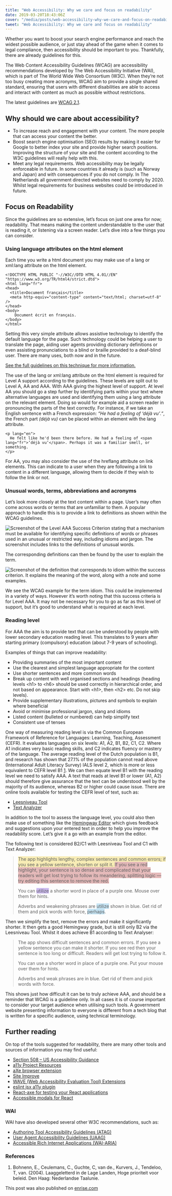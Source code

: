 ```yaml
---
title: "Web Accessibility: Why we care and focus on readability"
date: 2019-03-20T18:43:06Z
cover: "/media/posts/web-accessibility-why-we-care-and-focus-on-readability/readability-cover.jpg"
tweet: "Web Accessibility: Why we care and focus on readability"
---
```


Whether you want to boost your search engine performance and reach the widest possible audience, or just stay ahead of the game when it comes to legal compliance, then accessibility should be important to you. Thankfully, there are already guidelines for this.

The Web Content Accessibility Guidelines (WCAG) are accessibility recommendations developed by The Web Accessibility Initiative (WAI), which is part of The World Wide Web Consortium (W3C). When they’re not too busy creating more acronyms, WCAG aim to provide a single shared standard, ensuring that users with different disabilities are able to access and interact with content as much as possible without restrictions.

The latest guidelines are [WCAG 2.1](https://www.w3.org/TR/WCAG21/).

## Why should we care about accessibility?

* To increase reach and engagement with your content. The more people that can access your content the better.
* Boost search engine optimisation (SEO) results by making it easier for Google to better index your site and provide higher search positions. Improving the structure of your site and the content according to the W3C guidelines will really help with this.
* Meet any legal requirements. Web accessibility may be legally enforceable in future. In some countries it already is (such as Norway and Japan) and with consequences if you do not comply. In The Netherlands all government directed websites need to comply by 2020. Whilst legal requirements for business websites could be introduced in future.

## Focus on Readability

Since the guidelines are so extensive, let’s focus on just one area for now; readability. That means making the content understandable to the user that is reading it, or listening via a screen reader. Let’s dive into a few things you can consider.

### Using language attributes on the html element

Each time you write a html document you may make use of a lang or xml:lang attribute on the html element.

```
<!DOCTYPE HTML PUBLIC "-//W3C//DTD HTML 4.01//EN" "https://www.w3.org/TR/html4/strict.dtd">
<html lang="fr"> 
<head>
  <title>Document français</title>
  <meta http-equiv="content-type" content="text/html; charset=utf-8" />
</head>  
<body>     
	Document écrit en français.
</body>
</html>
```

Setting this very simple attribute allows assistive technology to identify the default language for the page. Such technology could be helping a user to translate the page, aiding user agents providing dictionary definitions or even assisting pronunciations to a blind or braille provided to a deaf-blind user. There are many uses, both now and in the future.

[See the full guidelines on this technique for more information.](https://www.w3.org/WAI/WCAG21/Techniques/html/H57)

The use of the lang or xml:lang attribute on the html element is required for Level A support according to the guidelines. These levels are split out to Level A, AA and AAA. With AAA giving the highest level of support. At level AA you should go a step further by identifying parts within your text where alternative languages are used and identifying them using a lang attribute on the relevant element. Doing so would for example aid a screen reader in pronouncing the parts of the text correctly. For instance, if we take an English sentence with a French expression: <em>“He had a feeling of <span lang="fr">‘déjà vu’</span>.”</em>, the French part <em>(<span lang="fr">déjà vu</span>)</em> can be placed within an element with the lang attribute.

```
<p lang="en">
  He felt like he'd been there before. He had a feeling of <span lang="fr">‘déjà vu’</span>. Perhaps it was a familiar smell, or something.
</p>
```

For AA, you may also consider the use of the hreflang attribute on link elements. This can indicate to a user when they are following a link to content in a different language, allowing them to decide if they wish to follow the link or not.

### Unusual words, terms, abbreviations and acronyms

Let’s look more closely at the text content within a page. User’s may often come across words or terms that are unfamiliar to them. A popular approach to handle this is to provide a link to definitions as shown within the WCAG guidelines.

![Screenshot of the Level AAA Success Criterion stating that a mechanism must be available for identifying specific definitions of words or phrases used in an unusual or restricted way, including idioms and jargon. The screenshot includes links to the definitions of unusual words.](/media/posts/web-accessibility-why-we-care-and-focus-on-readability/criterion.png)

The corresponding definitions can then be found by the user to explain the term.

![Screenshot of the definition that corresponds to idiom within the success criterion. It explains the meaning of the word, along with a note and some examples.](/media/posts/web-accessibility-why-we-care-and-focus-on-readability/word-and-phrase-explaination.png)

We see the WCAG example for the term idiom. This could be implemented in a variety of ways. However it’s worth noting that this success criteria is for Level AAA. It may not be necessary for you to go as far as this level of support, but it’s good to understand what is required at each level.

### Reading level

For AAA the aim is to provide text that can be understood by people with lower secondary education reading level. This translates to 9 years after starting primary (compulsory) education (about 7-9 years of schooling).

Examples of things that can improve readability:

* Providing summaries of the most important content
* Use the clearest and simplest language appropriate for the content
* Use shorter sentences and more common words
* Break up content with well organised sections and headings (heading levels &lt;h1&gt; to &lt;h6&gt; should be used correctly in hierarchical order, and not based on appearance. Start with &lt;h1&gt;, then &lt;h2&gt; etc. Do not skip levels).
* Provide supplementary illustrations, pictures and symbols to explain where beneficial
* Avoid or minimise professional jargon, slang and idioms
* Listed content (bulleted or numbered) can help simplify text
* Consistent use of tenses

One way of measuring reading level is via the Common European Framework of Reference for Languages: Learning, Teaching, Assessment (CEFR). It evaluates languages on six levels: A1, A2, B1, B2, C1, C2. Where A1 indicates very basic reading skills, and C2 indicates fluency or mastery of the language. The average reading level of the Dutch population is B1, and research has shown that 27.1% of the population cannot read above (International Adult Literacy Survey) IALS level 2, which is more or less equivalent to CEFR level B1 [1](#references). We can then equate level B1 with the reading level we need to satisfy AAA. A text that reads at level B1 or lower (A1, A2) should therefore give assurance that the text can be understood well by the majority of its audience, whereas B2 or higher could cause issue. There are online tools available for testing the CEFR level of text, such as:

* [Leesniveau Tool](https://www.accessibility.nl/kennisbank/tools/leesniveau-tool)
* [Text Analyzer](http://www.roadtogrammar.com/textanalysis/)

In addition to the tool to assess the language level, you could also then make use of something like the [Hemingway Editor](http://www.hemingwayapp.com/) which gives feedback and suggestions upon your entered text in order to help you improve the readability score. Let’s give it a go with an example from the editor.

The following text is considered B2/C1 with Leesniveau Tool and C1 with Text Analyzer:

<blockquote>
    <p><span style="background-color: #F7ECB5">The app highlights lengthy, complex sentences and common errors; if you see a yellow sentence, shorten or split it. </span><span style="background-color: #E4B9B9">If you see a red highlight, your sentence is so dense and complicated that your readers will get lost trying to follow its meandering, splitting logic — try editing this sentence to remove the red.</span></p>
    <p>You can <span style="background-color: #CBB9EF">utilize</span> a shorter word in place of a purple one. Mouse over them for hints.</p>
    <p>Adverbs and weakening phrases are <span style="background-color: #d68de0;"><span style="background-color: #c4e3f3;">utilize</span></span> shown in blue. Get rid of them and pick words with force, <span style="background-color: #c4e3f3;">perhaps</span>.</p>
</blockquote>

Then we simplify the text, remove the errors and make it significantly shorter. It then gets a good Hemingway grade, but is still only B2 via the Leesniveau Tool. Whilst it does achieve B1 according to Text Analyser:

<blockquote><p>The app shows difficult sentences and common errors. If you see a yellow sentence you can make it shorter. If you see red then your sentence is too long or difficult. Readers will get lost trying to follow it.<br></p><p>You can use a shorter word in place of a purple one. Put your mouse over them for hints.<br></p><p>Adverbs and weak phrases are in blue. Get rid of them and pick words with force.</p></blockquote>

This shows just how difficult it can be to truly achieve AAA, and should be a reminder that WCAG is a guideline only. In all cases it is of course important to consider your target audience when utilising such tools. A government website presenting information to everyone is different from a tech blog that is written for a specific audience, using technical terminology.

## Further reading

On top of the tools suggested for readability, there are many other tools and sources of information you may find useful:

* [Section 508 – US Accessibility Guidance](https://www.section508.gov/)
* [a11y Project Resources](https://a11yproject.com/resources)
* [aXe browser extension](https://chrome.google.com/webstore/detail/axe/lhdoppojpmngadmnindnejefpokejbdd)
* [Site Improve](https://siteimprove.com/en-us/)
* [WAVE (Web Accessibility Evaluation Tool) Extensions](https://wave.webaim.org/extension/)
* [eslint jsx a11y plugin](https://github.com/evcohen/eslint-plugin-jsx-a11y)
* [React-axe for testing your React applications](https://github.com/dequelabs/react-axe)
* [Accessible modals for React](http://davidtheclark.github.io/react-aria-modal/demo/)

### WAI

WAI have also developed several other W3C recommendations, such as:

* [Authoring Tool Accessibility Guidelines (ATAG)](https://www.w3.org/WAI/standards-guidelines/atag/)
* [User Agent Accessibility Guidelines (UAAG)](https://www.w3.org/WAI/standards-guidelines/uaag/)
* [Accessible Rich Internet Applications (WAI-ARIA)](https://www.w3.org/WAI/standards-guidelines/aria/)

### References

1. Bohnenn, E., Ceulemans, C., Guchte, C, van de., Kurvers, J., Tendeloo, T, van. (2004). Laaggeletterd in de Lage Landen, Hoge prioriteit voor beleid. Den Haag: Nederlandse Taalunie.

This post was also published on [enrise.com](https://enrise.com/2019/03/web-accessibility-why-we-care-and-focus-on-readability/)
